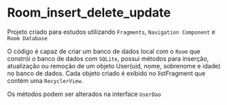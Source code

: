 # Room_insert_delete_update

Projeto criado para estudos utilizando `Fragments`, `Navigation Component` e `Room Database`

O código é capaz de criar um banco de dados local com o `Room` que constrói o banco de dados com `SQLite`, 
possui métodos para inserção, atualização ou remoção de um objeto User(uid, nome, sobrenome e idade) no banco de dados.
Cada objeto criado é exibido no listFragment que contém uma `RecyclerView`.

Os métodos podem ser alterados na interface `UserDao`
